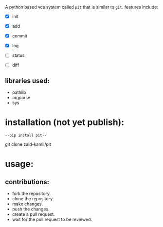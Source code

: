 A python based vcs system called `pit` that is similar to `git`.
features include:
- [x] init
- [x] add
- [x] commit
- [x] log
- [ ] status
- [ ] diff
  

## libraries used:
- pathlib
- argparse
- sys

# installation (not yet publish):
```
--pip install pit--
```
git clone zaid-kamil/pit

# usage:


## contributions:
- fork the repository.
- clone the repository.
- make changes.
- push the changes.
- create a pull request.
- wait for the pull request to be reviewed.

